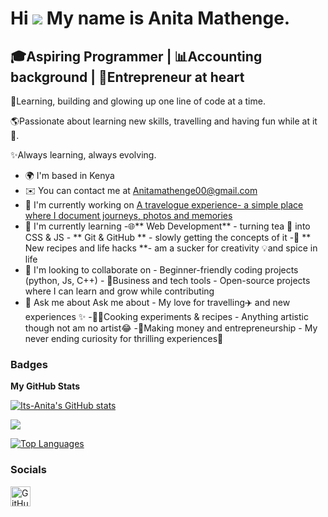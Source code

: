 Hi ![](https://user-images.githubusercontent.com/18350557/176309783-0785949b-9127-417c-8b55-ab5a4333674e.gif) My name is Anita Mathenge.
========================================================================================================================================

🎓Aspiring Programmer | 📊Accounting background | 🚀Entrepreneur at heart
-------------------------------------------------------------------------

🌱Learning, building and glowing up one line of code at a time.

🌎Passionate about learning new skills, travelling and having fun while at it🌸.

✨Always learning, always evolving.

* 🌍  I'm based in Kenya
* ✉️  You can contact me at [Anitamathenge00@gmail.com](mailto:Anitamathenge00@gmail.com )
* 🚀  I'm currently working on [A travelogue experience- a simple place where I document journeys, photos and memories](http://comingsoon)
* 🧠  I'm currently learning -🌐\*\* Web Development\*\* - turning tea 🍵 into CSS & JS - \*\* Git & GitHub \*\* - slowly getting the concepts of it -🍳 \*\* New recipes and life hacks \*\*- am a sucker for creativity 💡and spice in life
* 👥  I'm looking to collaborate on - Beginner-friendly coding projects (python, Js, C++) - 💼Business and tech tools - Open-source projects where I can learn and grow while contributing
* 💬  Ask me about Ask me about - My love for travelling✈️ and new experiences ✨ -👩‍🍳Cooking experiments & recipes - Anything artistic though not am no artist😂 -💸Making money and entrepreneurship - My never ending curiosity for thrilling experiences🍃

### Badges

<b>My GitHub Stats</b>

<a href="http://www.github.com/Its-Anita"><img src="https://github-readme-stats.vercel.app/api?username=Its-Anita&show_icons=true&hide=&count_private=true&title_color=0891b2&text_color=ffffff&icon_color=0891b2&bg_color=1c1917&hide_border=true&show_icons=true" alt="Its-Anita's GitHub stats" /></a>

<a href="http://www.github.com/Its-Anita"><img src="https://github-readme-streak-stats.herokuapp.com/?user=Its-Anita&stroke=ffffff&background=1c1917&ring=0891b2&fire=0891b2&currStreakNum=ffffff&currStreakLabel=0891b2&sideNums=ffffff&sideLabels=ffffff&dates=ffffff&hide_border=true" /></a>

<a href="https://github.com/Its-Anita" align="left"><img src="https://github-readme-stats.vercel.app/api/top-langs/?username=Its-Anita&langs_count=10&title_color=0891b2&text_color=ffffff&icon_color=0891b2&bg_color=1c1917&hide_border=true&locale=en&custom_title=Top%20%Languages" alt="Top Languages" /></a>


### Socials

<p align="left"> <a href="https://www.github.com/Its-Anita" target="_blank" rel="noreferrer"> <picture> <source media="(prefers-color-scheme: dark)" srcset="https://raw.githubusercontent.com/danielcranney/readme-generator/main/public/icons/socials/github-dark.svg" /> <source media="(prefers-color-scheme: light)" srcset="https://raw.githubusercontent.com/danielcranney/readme-generator/main/public/icons/socials/github.svg" /> <img src="https://raw.githubusercontent.com/danielcranney/readme-generator/main/public/icons/socials/github.svg" width="32" height="32" alt="GitHub" title="GitHub" /> </picture> </a></p>
